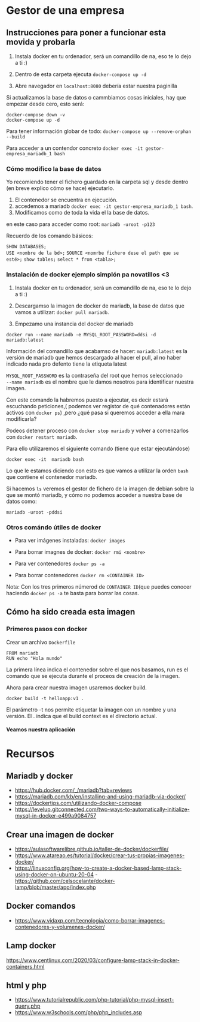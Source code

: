 # Gestor de una empresa  



## Instrucciones para poner a funcionar esta movida y probarla  

1. Instala docker en tu ordenador, será un comandillo de na, eso te lo dejo a ti :)  

2. Dentro de esta carpeta ejecuta `docker-compose up -d`

3. Abre navegador en  `localhost:8080` debería estar nuestra paginilla

Si actualizamos la base de datos o cammbiamos cosas iniciales, hay que empezar desde cero, esto será: 

```
docker-compose down -v
docker-compose up -d
```

Para tener información globar de todo:  `docker-compose up --remove-orphan --build`

Para acceder a un contendor concreto `docker exec -it gestor-empresa_mariadb_1 bash`

### Cómo modifico la base de datos   

Yo recomiendo tener el fichero guardado en la carpeta sql y desde dentro (en breve explico cómo se hace) ejecutarlo. 

1. El contenedor se encuentra en ejecución.   
2. accedemos a mariadb `docker exec -it gestor-empresa_mariadb_1 bash`. 
3. Modificamos como de toda la vida el la base de datos. 

en este caso para acceder como root: `mariadb -uroot -p123`  

Recuerdo de los comando básicos: 

`SHOW DATABASES;`  
`USE <nombre de la bd>;`
`SOURCE <nomrbe fichero dese el path que se esté>;` 
`show tables;`
`select * from <tabla>; `

### Instalación de docker ejemplo simplón pa novatillos <3   

1. Instala docker en tu ordenador, será un comandillo de na, eso te lo dejo a ti :)  

2. Descargamso la imagen de docker de mariadb, la base de datos que vamos a utilizar: `docker pull mariadb`.   

3. Empezamo una instancia del docker de mariadb 

`docker run --name mariadb -e MYSQL_ROOT_PASSWORD=ddsi -d mariadb:latest`

Información del comandillo que acabamso de hacer: 
`mariadb:latest` es la versión de mariadb que hemos descargado al hacer el pull, al no haber indicado nada pro defento tiene la etiqueta latest 

`MYSQL_ROOT_PASSWORD` es la contraseña del root que hemos seleccionado   
`--name mariadb` es el nombre que le damos nosotros para identificar nuestra imagen.   

Con este comando la habremos puesto a ejecutar, es decir estará escuchando peticiones,( podemos ver registor de qué contenadores están activos con  `docker ps`) ,pero ¿qué pasa si queremos acceder a ella mara modificarla?   

Podeos detener proceso con `docker stop mariadb` y volver a comenzarlos con `docker restart mariadb`. 


Para ello utilizaremos el siguiente comando (tiene que estar ejecutándose)

`docker exec -it  mariadb bash`

Lo que le estamos diciendo con esto es que vamos a utilizar la orden `bash` que contiene el contenedor mariadb.   

Si hacemos `ls` veremos el gestor de fichero de la imagen de debian sobre la que se montó mariadb, y cómo no podemos acceder a nuestra base de datos como: 

`mariadb -uroot -pddsi`    

### Otros comándo útiles de docker  

- Para ver imágenes instaladas:    `docker images`    
  
- Para borrar imagnes de docker:  `docker rmi <nombre>`  
- Para ver contenedores `docker ps -a`  
- Para borrar contenedores `docker rm <CONTAINER ID>`  

Nota: Con los tres primeros númerod de `CONTAINER ID`(que puedes conocer haciendo `docker ps -a` te basta para borrar las cosas. 
  

## Cómo ha sido creada esta imagen   


### Primeros pasos con docker   

Crear un archivo `Dockerfile`  

```
FROM mariadb
RUN echo "Hola mundo"
```

La primera línea indica el contenedor sobre el que nos basamos, run es el comando que se ejecuta durante el proceos de creación de la imagen. 

Ahora para crear nuestra imagen usaremos docker build.

`docker build -t helloapp:v1 . `

El parámetro -t nos permite etiquetar la imagen con un nombre y una versión. El . indica que el build context es el directorio actual.


#### Veamos nuestra aplicación   



# Recursos  

## Mariadb y docker   
-  https://hub.docker.com/_/mariadb?tab=reviews  
- https://mariadb.com/kb/en/installing-and-using-mariadb-via-docker/  
- https://dockertips.com/utilizando-docker-compose
- https://levelup.gitconnected.com/two-ways-to-automatically-initialize-mysql-in-docker-e499a9084757

## Crear una imagen de docker  
- https://aulasoftwarelibre.github.io/taller-de-docker/dockerfile/  
- https://www.atareao.es/tutorial/docker/crear-tus-propias-imagenes-docker/  
- https://linuxconfig.org/how-to-create-a-docker-based-lamp-stack-using-docker-on-ubuntu-20-04
-https://github.com/celsocelante/docker-lamp/blob/master/app/index.php  

## Docker comandos   

- https://www.vidaxp.com/tecnologia/como-borrar-imagenes-contenedores-y-volumenes-docker/  

## Lamp docker  

https://www.centlinux.com/2020/03/configure-lamp-stack-in-docker-containers.html

## html y php

- https://www.tutorialrepublic.com/php-tutorial/php-mysql-insert-query.php
- https://www.w3schools.com/php/php_includes.asp
